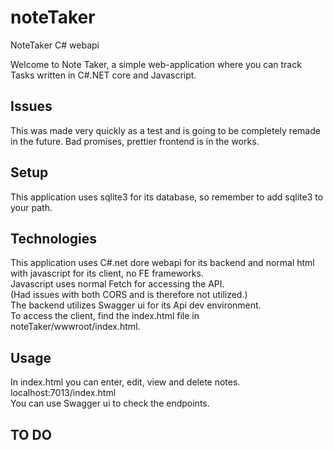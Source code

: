 # noteTaker
NoteTaker C# webapi


Welcome to Note Taker, a simple web-application where you can track Tasks written in C#.NET core and Javascript.

## Issues
This was made very quickly as a test and is going to be completely remade in the future. Bad promises, prettier frontend is in the works.

##  Setup  
This application uses sqlite3 for its database, so remember to add sqlite3 to your path.

##  Technologies  

This application uses C#.net dore webapi for its backend and normal html with javascript for its client, no FE frameworks.  
Javascript uses normal Fetch for accessing the API.  
(Had issues with both CORS and is therefore not utilized.)  
The backend utilizes Swagger ui for its Api dev environment.  
To access the client, find the index.html file in noteTaker/wwwroot/index.html.  

##  Usage  
In index.html you can enter, edit, view and delete notes.   
localhost:7013/index.html  
You can use Swagger ui to check the endpoints.  


## TO DO
